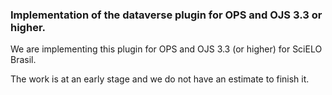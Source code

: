 ### Implementation of the dataverse plugin for OPS and OJS 3.3 or higher.

We are implementing this plugin for OPS and OJS 3.3 (or higher) for SciELO Brasil.

The work is at an early stage and we do not have an estimate to finish it.